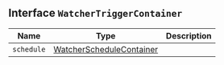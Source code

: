 ## Interface `WatcherTriggerContainer`

| Name | Type | Description |
| - | - | - |
| `schedule` | [WatcherScheduleContainer](./WatcherScheduleContainer.md) | &nbsp; |
